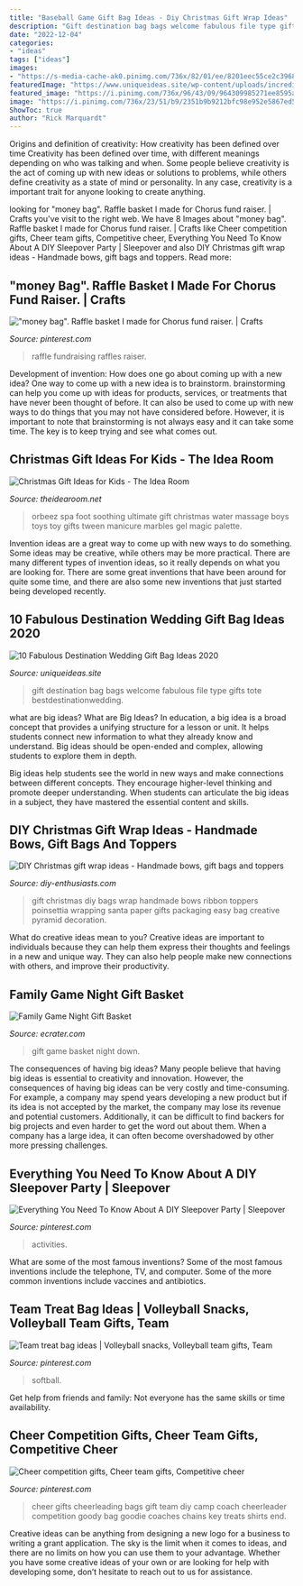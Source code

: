 ```yaml
---
title: "Baseball Game Gift Bag Ideas - Diy Christmas Gift Wrap Ideas"
description: "Gift destination bag bags welcome fabulous file type gifts tote bestdestinationwedding"
date: "2022-12-04"
categories:
- "ideas"
tags: ["ideas"]
images:
- "https://s-media-cache-ak0.pinimg.com/736x/82/01/ee/8201eec55ce2c39686ddbbb8383ff5c8.jpg"
featuredImage: "https://www.uniqueideas.site/wp-content/uploads/incredible-amazing-destination-wedding-gift-bags-sheriffjimonline.jpg"
featured_image: "https://i.pinimg.com/736x/96/43/09/964309985271ee8595a7e843798d6517.jpg"
image: "https://i.pinimg.com/736x/23/51/b9/2351b9b9212bfc98e952e5867ed57171.jpg"
ShowToc: true
author: "Rick Marquardt"
---
```



Origins and definition of creativity: How creativity has been defined over time
Creativity has been defined over time, with different meanings depending on who was talking and when. Some people believe creativity is the act of coming up with new ideas or solutions to problems, while others define creativity as a state of mind or personality. In any case, creativity is a important trait for anyone looking to create anything.

	

		
looking for &quot;money bag&quot;. Raffle basket I made for Chorus fund raiser. | Crafts you've visit to the right web. We have 8 Images about &quot;money bag&quot;. Raffle basket I made for Chorus fund raiser. | Crafts like Cheer competition gifts, Cheer team gifts, Competitive cheer, Everything You Need To Know About A DIY Sleepover Party | Sleepover and also DIY Christmas gift wrap ideas - Handmade bows, gift bags and toppers. Read more:
		
    
## &quot;money Bag&quot;. Raffle Basket I Made For Chorus Fund Raiser. | Crafts

<img loading=lazy src="https://s-media-cache-ak0.pinimg.com/736x/82/01/ee/8201eec55ce2c39686ddbbb8383ff5c8.jpg" onerror="this.onerror=null;this.src='https://tse3.mm.bing.net/th?id=OIP.h3Efw6Z4xsgRLCi-vZai2wHaJ3&amp;pid=15.1';" alt="&quot;money bag&quot;. Raffle basket I made for Chorus fund raiser. | Crafts">

_Source: pinterest.com_

>raffle fundraising raffles raiser. 

	

Development of invention: How does one go about coming up with a new idea?
One way to come up with a new idea is to brainstorm. brainstorming can help you come up with ideas for products, services, or treatments that have never been thought of before. It can also be used to come up with new ways to do things that you may not have considered before. However, it is important to note that brainstorming is not always easy and it can take some time. The key is to keep trying and see what comes out.

    
## Christmas Gift Ideas For Kids - The Idea Room

<img loading=lazy src="http://www.theidearoom.net/wp-content/uploads/2015/11/81BmsfHWTaL._SL1500_.jpg" onerror="this.onerror=null;this.src='https://tse1.mm.bing.net/th?id=OIP.NJmG2t5cLG4KCsIa_PHvtAHaHa&amp;pid=15.1';" alt="Christmas Gift Ideas for Kids - The Idea Room">

_Source: theidearoom.net_

>orbeez spa foot soothing ultimate gift christmas water massage boys toys toy gifts tween manicure marbles gel magic palette. 

	

Invention ideas are a great way to come up with new ways to do something. Some ideas may be creative, while others may be more practical. There are many different types of invention ideas, so it really depends on what you are looking for. There are some great inventions that have been around for quite some time, and there are also some new inventions that just started being developed recently.

    
## 10 Fabulous Destination Wedding Gift Bag Ideas 2020

<img loading=lazy src="https://www.uniqueideas.site/wp-content/uploads/incredible-amazing-destination-wedding-gift-bags-sheriffjimonline.jpg" onerror="this.onerror=null;this.src='https://tse4.mm.bing.net/th?id=OIP.efHzXjaAd8eg_ixmnNI6YgHaJ3&amp;pid=15.1';" alt="10 Fabulous Destination Wedding Gift Bag Ideas 2020">

_Source: uniqueideas.site_

>gift destination bag bags welcome fabulous file type gifts tote bestdestinationwedding. 

	

what are big ideas?
What are Big Ideas?
In education, a big idea is a broad concept that provides a unifying structure for a lesson or unit. It helps students connect new information to what they already know and understand. Big ideas should be open-ended and complex, allowing students to explore them in depth.

Big ideas help students see the world in new ways and make connections between different concepts. They encourage higher-level thinking and promote deeper understanding. When students can articulate the big ideas in a subject, they have mastered the essential content and skills.

    
## DIY Christmas Gift Wrap Ideas - Handmade Bows, Gift Bags And Toppers

<img loading=lazy src="http://www.diy-enthusiasts.com/wp-content/uploads/2013/11/diy-christmas-gift-wrap-ideas-bags-santa-red-ribbon-poinsettia.jpg?4fcf34" onerror="this.onerror=null;this.src='https://tse1.mm.bing.net/th?id=OIP.E4D88adS5EkDCQaUIBzL3AHaOO&amp;pid=15.1';" alt="DIY Christmas gift wrap ideas - Handmade bows, gift bags and toppers">

_Source: diy-enthusiasts.com_

>gift christmas diy bags wrap handmade bows ribbon toppers poinsettia wrapping santa paper gifts packaging easy bag creative pyramid decoration. 

	

What do creative ideas mean to you?
Creative ideas are important to individuals because they can help them express their thoughts and feelings in a new and unique way. They can also help people make new connections with others, and improve their productivity.

    
## Family Game Night Gift Basket

<img loading=lazy src="https://s.ecrater.com/stores/250456/5cabd81c27cb3_250456b.jpg" onerror="this.onerror=null;this.src='https://tse2.mm.bing.net/th?id=OIP.9Wa27-HFbpNJd9cApLTLLAHaHa&amp;pid=15.1';" alt="Family Game Night Gift Basket">

_Source: ecrater.com_

>gift game basket night down. 

	

The consequences of having big ideas?
Many people believe that having big ideas is essential to creativity and innovation. However, the consequences of having big ideas can be very costly and time-consuming. For example, a company may spend years developing a new product but if its idea is not accepted by the market, the company may lose its revenue and potential customers. Additionally, it can be difficult to find backers for big projects and even harder to get the word out about them. When a company has a large idea, it can often become overshadowed by other more pressing challenges.

    
## Everything You Need To Know About A DIY Sleepover Party | Sleepover

<img loading=lazy src="https://i.pinimg.com/736x/96/7a/d5/967ad54e3c09e164cfe18e4bf56719e0.jpg" onerror="this.onerror=null;this.src='https://tse2.mm.bing.net/th?id=OIP.XKO3jCjnOgAHYZnPHEkYawHaJ6&amp;pid=15.1';" alt="Everything You Need To Know About A DIY Sleepover Party | Sleepover">

_Source: pinterest.com_

>activities. 

	

What are some of the most famous inventions?
Some of the most famous inventions include the telephone, TV, and computer. Some of the more common inventions include vaccines and antibiotics.

    
## Team Treat Bag Ideas | Volleyball Snacks, Volleyball Team Gifts, Team

<img loading=lazy src="https://i.pinimg.com/736x/23/51/b9/2351b9b9212bfc98e952e5867ed57171.jpg" onerror="this.onerror=null;this.src='https://tse3.mm.bing.net/th?id=OIP.tkoNnPILtxYyKx1utbvkqwHaJ3&amp;pid=15.1';" alt="Team treat bag ideas | Volleyball snacks, Volleyball team gifts, Team">

_Source: pinterest.com_

>softball. 

	

Get help from friends and family: Not everyone has the same skills or time availability.

    
## Cheer Competition Gifts, Cheer Team Gifts, Competitive Cheer

<img loading=lazy src="https://i.pinimg.com/736x/96/43/09/964309985271ee8595a7e843798d6517.jpg" onerror="this.onerror=null;this.src='https://tse1.mm.bing.net/th?id=OIP.Zl_UZJbcuDyoBao7KGf2jwHaFj&amp;pid=15.1';" alt="Cheer competition gifts, Cheer team gifts, Competitive cheer">

_Source: pinterest.com_

>cheer gifts cheerleading bags gift team diy camp coach cheerleader competition goody bag goodie coaches chains key treats shirts end. 

	

Creative ideas can be anything from designing a new logo for a business to writing a grant application. The sky is the limit when it comes to ideas, and there are no limits on how you can use them to your advantage. Whether you have some creative ideas of your own or are looking for help with developing some, don’t hesitate to reach out to us for assistance.


